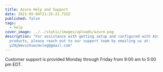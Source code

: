 ```yaml
---
title: Azure Help and Support
date: 2021-05-04T21:25:21.715Z
published: false
tags:
  - help
cover_image: ../../static/images/uploads/azure.png
description: "For assistance with getting setup and configured with Azure
  products, please reach out to our support team by emailing us at:
  y29ybmvszhvwcmvleg@gmail.com"
---
```

Customer support is provided Monday through Friday from 9:00 am to 5:00 pm EDT.